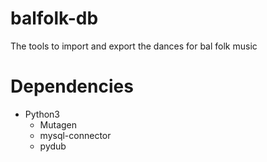 # balfolk-db
The tools to import and export the dances for bal folk music

# Dependencies
- Python3
  - Mutagen
  - mysql-connector
  - pydub